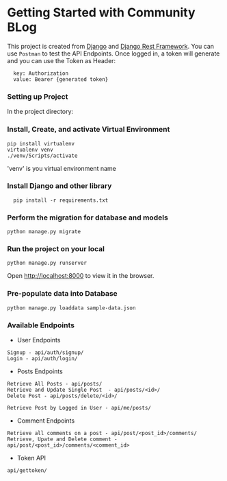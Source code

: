 # Getting Started with Community BLog

This project is created from [Django](https://www.djangoproject.com/) and [Django Rest Framework](https://www.django-rest-framework.org/). You can use `Postman` to test the API Endpoints. Once logged in, a token will generate and you can use the Token as Header:
```
  key: Authorization
  value: Bearer {generated token}
```

### Setting up Project

In the project directory:

### Install, Create, and activate Virtual Environment
 ```
 pip install virtualenv
 virtualenv venv
 ./venv/Scripts/activate
 ```
 'venv' is you virtual environment name


### Install Django and other library
```
  pip install -r requirements.txt
```

### Perform the migration for database and models
```
python manage.py migrate
```

### Run the project on your local
```
python manage.py runserver
```
Open [http://localhost:8000](http://localhost:8000) to view it in the browser.

### Pre-populate data into Database
```
python manage.py loaddata sample-data.json
```


### Available  Endpoints
* User Endpoints
```
Signup - api/auth/signup/
Login - api/auth/login/
```

* Posts Endpoints
```
Retrieve All Posts - api/posts/
Retrieve and Update Single Post  - api/posts/<id>/
Delete Post - api/posts/delete/<id>/

Retrieve Post by Logged in User - api/me/posts/
```

* Comment Endpoints
```
Retrieve all comments on a post - api/post/<post_id>/comments/
Retrieve, Upate and Delete comment - api/post/<post_id>/comments/<comment_id>
```

* Token API
```
api/gettoken/
```
